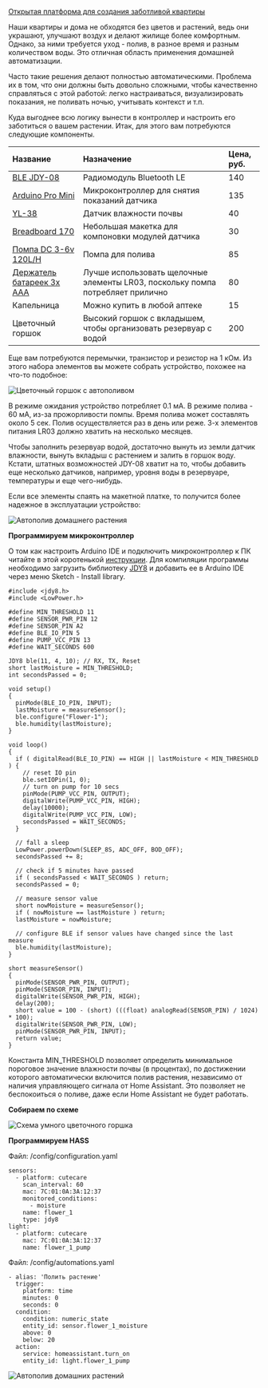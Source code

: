 [Открытая платформа для создания заботливой квартиры](http://cutecare.ru)

Наши квартиры и дома не обходятся без цветов и растений, ведь они украшают, улучшают воздух и делают жилище более комфортным. Однако, за ними требуется уход - полив, в разное время и разным количеством воды. Это отличная область применения домашней автоматизации.

Часто такие решения делают полностью автоматическими. Проблема их в том, что они должны быть довольно сложными, чтобы качественно справляться с этой работой: легко настраиваться, визуализировать показания, не поливать ночью, учитывать контекст и т.п.

Куда выгоднее всю логику вынести в контроллер и настроить его заботиться о вашем растении. Итак, для этого вам потребуются следующие компоненты.

|Название|Назначение|Цена, руб.|
| :----------- |:----------- |:----------- |
|[BLE JDY-08](https://rover.ebay.com/rover/1/711-53200-19255-0/1?icep_id=114&ipn=icep&toolid=20004&campid=5338218090&mpre=https%3A%2F%2Fwww.ebay.com%2Fitm%2FBluetooth-4-0-BLE-Low-Power-CC2541-JDY-08-Support-Airsync-iBeacon-Module%2F322511962233%3FssPageName%3DSTRK%253AMEBIDX%253AIT%26_trksid%3Dp2057872.m2749.l2649)|Радиомодуль Bluetooth LE|140|
|[Arduino Pro Mini](https://rover.ebay.com/rover/1/711-53200-19255-0/1?icep_id=114&ipn=icep&toolid=20004&campid=5338218090&mpre=https%3A%2F%2Fwww.ebay.com%2Fitm%2F2PCS-New-Pro-Mini-atmega328-Board-5V-16M-Arduino-Compatible-Nano%2F191674251828%3FssPageName%3DSTRK%253AMEBIDX%253AIT%26_trksid%3Dp2057872.m2749.l2649)|Микроконтроллер для снятия показаний датчика|135|
|[YL-38](https://rover.ebay.com/rover/1/711-53200-19255-0/1?icep_id=114&ipn=icep&toolid=20004&campid=5338218090&mpre=https%3A%2F%2Fwww.ebay.com%2Fitm%2F5PCS-Soil-Hygrometer-Detection-Module-Soil-Moisture-Sensor-For-arduino-Smart-car%2F400385860375%3FssPageName%3DSTRK%253AMEBIDX%253AIT%26_trksid%3Dp2057872.m2749.l2649)|Датчик влажности почвы|40|
|[Breadboard 170](https://rover.ebay.com/rover/1/711-53200-19255-0/1?icep_id=114&ipn=icep&toolid=20004&campid=5338218090&mpre=https%3A%2F%2Fwww.ebay.com%2Fitm%2F5-Color-Mini-Solderless-Prototype-Breadboard-170-Tie-points-For-Arduino-Shield%2F201677166530%3FssPageName%3DSTRK%253AMEBIDX%253AIT%26_trksid%3Dp2057872.m2749.l2649)|Небольшая макетка для компоновки модулей датчика|30|
|[Помпа DC 3-6v 120L/H](https://rover.ebay.com/rover/1/711-53200-19255-0/1?icep_id=114&ipn=icep&toolid=20004&campid=5338218090&mpre=https%3A%2F%2Fwww.ebay.com%2Fitm%2FUltra-quiet-Mini-DC-3-6V-120L-H-Brushless-Motor-Submersible-Water-Pump-New%2F201559004919%3F_trkparms%3Daid%253D222007%2526algo%253DSIM.MBE%2526ao%253D2%2526asc%253D20131003132420%2526meid%253Dfd6ec8f766314da0a7ba4fc97ffa719b%2526pid%253D100005%2526rk%253D6%2526rkt%253D6%2526mehot%253Dpp%2526sd%253D311588371634%2526itm%253D201559004919%26_trksid%3Dp2047675.c100005.m1851)|Помпа для полива|85|
|[Держатель батареек 3x AAA](https://rover.ebay.com/rover/1/711-53200-19255-0/1?icep_id=114&ipn=icep&toolid=20004&campid=5338218090&mpre=https%3A%2F%2Fwww.ebay.com%2Fitm%2F2-3-4xAAA-Battery-Holder-Plastic-Batteries-Box-Battery-Storage-Case-With-Wire-TS%2F152748115174%3Fhash%3Ditem23907f44e6%3Am%3AmR_En8kk8yOo9vvMl-QhG0g)|Лучше использовать щелочные элементы LR03, поскольку помпа потребляет прилично|80|
|Капельница|Можно купить в любой аптеке|15|
|Цветочный горшок|Высокий горшок с вкладышем, чтобы организовать резервуар с водой|200|

Еще вам потребуются перемычки, транзистор и резистор на 1 кОм. Из этого набора элементов вы можете собрать устройство, похожее на что-то подобное:

![Цветочный горшок с автополивом](https://github.com/cutecare/cutecare-docs/blob/master/images/FlowerAutoWatering.jpg?raw=true)

В режиме ожидания устройство потребляет 0.1 мА. В режиме полива - 60 мА, из-за прожорливости помпы. Время полива может составлять около 5 сек. Полив осуществляется раз в день или реже. 3-х элементов питания LR03 должно хватить на несколько месяцев.

Чтобы заполнить резервуар водой, достаточно вынуть из земли датчик влажности, вынуть вкладыш с растением и залить в горшок воду. Кстати, штатных возможностей JDY-08 хватит на то, чтобы добавить еще несколько датчиков, например, уровня воды в резервуаре, температуры и еще чего-нибудь.

Если все элементы спаять на макетной платке, то получится более надежное в эксплуатации устройство:

![Автополив домашнего растения](https://github.com/cutecare/cutecare-docs/blob/master/images/AutoWateringSoldered.jpg?raw=true)

**Программируем микроконтроллер**

О том как настроить Arduino IDE и подключить микроконтроллер к ПК читайте в этой коротенькой [инструкции](http://cutecare.readthedocs.io/ru/master/%D0%9C%D0%B8%D0%BA%D1%80%D0%BE%D0%BA%D0%BE%D0%BD%D1%82%D1%80%D0%BE%D0%BB%D0%BB%D0%B5%D1%80%D1%8B/#arduino-pro-mini). Для компиляции программы необходимо загрузить библиотеку [JDY8](https://github.com/cutecare/jdy8/archive/master.zip) и добавить ее в Arduino IDE через меню Sketch - Install library.

```
#include <jdy8.h>
#include <LowPower.h>

#define MIN_THRESHOLD 11
#define SENSOR_PWR_PIN 12
#define SENSOR_PIN A2
#define BLE_IO_PIN 5
#define PUMP_VCC_PIN 13
#define WAIT_SECONDS 600

JDY8 ble(11, 4, 10); // RX, TX, Reset
short lastMoisture = MIN_THRESHOLD;
int secondsPassed = 0;

void setup() 
{
  pinMode(BLE_IO_PIN, INPUT);
  lastMoisture = measureSensor();
  ble.configure("Flower-1");
  ble.humidity(lastMoisture);
}

void loop() 
{
  if ( digitalRead(BLE_IO_PIN) == HIGH || lastMoisture < MIN_THRESHOLD ) {
    // reset IO pin
    ble.setIOPin(1, 0);
    // turn on pump for 10 secs
    pinMode(PUMP_VCC_PIN, OUTPUT);
    digitalWrite(PUMP_VCC_PIN, HIGH);
    delay(10000);
    digitalWrite(PUMP_VCC_PIN, LOW);
    secondsPassed = WAIT_SECONDS;
  }

  // fall a sleep
  LowPower.powerDown(SLEEP_8S, ADC_OFF, BOD_OFF);
  secondsPassed += 8;

  // check if 5 minutes have passed
  if ( secondsPassed < WAIT_SECONDS ) return;
  secondsPassed = 0;

  // measure sensor value
  short nowMoisture = measureSensor();
  if ( nowMoisture == lastMoisture ) return;
  lastMoisture = nowMoisture;

  // configure BLE if sensor values have changed since the last measure
  ble.humidity(lastMoisture);
}

short measureSensor() 
{
  pinMode(SENSOR_PWR_PIN, OUTPUT);
  pinMode(SENSOR_PIN, INPUT);
  digitalWrite(SENSOR_PWR_PIN, HIGH);
  delay(200);
  short value = 100 - (short) (((float) analogRead(SENSOR_PIN) / 1024) * 100);
  digitalWrite(SENSOR_PWR_PIN, LOW);
  pinMode(SENSOR_PWR_PIN, INPUT);
  return value;
}
```

Константа MIN_THRESHOLD позволяет определить минимальное пороговое значение влажности почвы (в процентах), по достижении которого автоматически включится полив растения, независимо от наличия управляющего сигнала от Home Assistant. Это позволяет не беспокоиться о поливе, даже если Home Assistant не будет работать.

**Собираем по схеме**

![Схема умного цветочного горшка](https://github.com/cutecare/cutecare-docs/blob/master/images/FlowerWatering_bb.png?raw=true)

**Программируем HASS**

Файл: /config/configuration.yaml

```
sensors:
  - platform: cutecare
    scan_interval: 60
    mac: 7C:01:0A:3A:12:37
    monitored_conditions:
      - moisture
    name: flower_1
    type: jdy8
light:
  - platform: cutecare
    mac: 7C:01:0A:3A:12:37
    name: flower_1_pump
```

Файл: /config/automations.yaml

```
- alias: 'Полить растение'
  trigger:
    platform: time
    minutes: 0
    seconds: 0
  condition:
    condition: numeric_state
    entity_id: sensor.flower_1_moisture
    above: 0
    below: 20
  action:
    service: homeassistant.turn_on
    entity_id: light.flower_1_pump
```

![Автополив домашних растений](https://github.com/cutecare/cutecare-docs/blob/master/images/auto-watering-hass.png?raw=true)
